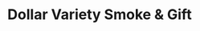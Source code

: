 ---
title: "Dollar Variety Smoke & Gift"
url: /scarborough/dollar-variety-smoke-und-gift/
shop: Lebensmittel
---